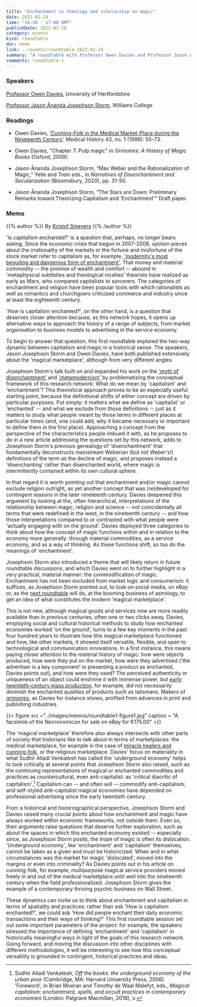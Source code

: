 ```yaml
---
title: "Enchantment in theology and scholarship on magic"
date: 2022-02-24
time: "14:30 - 17:00 GMT"
publishDate: 2022-03-18
category: events
kind: roundtable
doc: memo
link: ../events/roundtable-2022-02-24
summary: "A roundtable with Professor Owen Davies and Professor Jason Ānanda Josephson Storm."
comments: roundtable-1
---
```


### Speakers
[Professor Owen Davies](https://researchprofiles.herts.ac.uk/portal/en/persons/owen-davies(f0d6f1f0-37f4-4107-bb4c-91e2d36fab2e).html), University of Hertfordshire

[Professor Jason Ānanda Josephson Storm](https://religion.williams.edu/faculty/jason-josephson/), Williams College

### Readings
- Owen Davies, [‘Cunning-Folk in the Medical Market-Place during the Nineteenth Century’](https://doi.org/10.1017/S0025727300064711). Medical History 43, no. 1 (1999): 55–73.

- Owen Davies, "Chapter 7: Pulp magic" in *Grimoires: A History of Magic Books* (Oxford, 2009).

- Jason Ānanda Josephson Storm, “Max Weber and the Rationalization of Magic,” Yelle and Trein eds., in *Narratives of Disenchantment and Secularization* (Bloomsbury, 2020), pp. 31-50.

- Jason Ānanda Josephson Storm, “The Stars are Down: Preliminary Remarks toward Theorizing Capitalism and ‘Enchantment'” Draft paper.

### Memo
{{% author %}} By [Kristof Smeyers](https://www.uantwerpen.be/en/staff/kristof-smeyers_16210/) {{% /author %}}

<div class = "readable">

'Is capitalism enchanted?' is a question that, perhaps, no longer bears
asking. Since the economic crisis that begun in 2007-2008, opinion
pieces about the irrationality of the markets or the fortune and
misfortune of the stock market refer to capitalism as, for example,
['modernity's most beguiling and dangerous form of
enchantment'](https://aeon.co/essays/capitalism-is-modernitys-most-beguiling-dangerous-enchantment).
That money and material commodity -- the promise of wealth and comfort
-- abound in 'metaphysical subtleties and theological niceties'
theorists have realized as early as Marx, who compared capitalists to
sorcerers. The categories of enchantment and religion have been popular
tools with which rationalists as well as romantics and churchgoers
criticized commerce and industry since at least the eighteenth century.

'*How* is capitalism enchanted?', on the other hand, is a question that
deserves closer attention because, as this network hopes, it opens up
alternative ways to approach the history of a range of subjects, from
market organisation to business models to advertising in the service
economy.

To begin to answer that question, this first roundtable explored the
two-way dynamic between capitalism and magic in a historical sense. The
speakers, Jason Josephson Storm and Owen Davies, have both published
extensively about the 'magical marketplace', although from very
different angles.

Josephson Storm's talk built on and expanded his work on the ['myth of
disenchantment'](https://press.uchicago.edu/ucp/books/book/chicago/M/bo26032843.html)
and
['metamodernism'](https://press.uchicago.edu/ucp/books/book/chicago/M/bo90478773.html)
by problematizing the conceptual framework of this research network:
What do we mean by 'capitalism' and 'enchantment'? This theoretical
approach proves to be an especially useful starting point, because the
definitional shifts of either concept are driven by particular purposes.
Put simply: it matters what we define as 'capitalist' or 'enchanted' --
and what we exclude from those definitions -- just as it matters to
study what people meant by those terms in different places at particular
times (and, one could add, why it became necessary or important to
define them in the first place). Approaching a concept from the
perspective of the characteristics people imbued it with, as he proposes
to do in a new article addressing the questions set by this network,
adds to Josephson Storm's previous genealogy of 'disenchantment' that
fundamentally deconstructs mainstream Weberian (but not Weber's!)
definitions of the term as the decline of magic, and proposes instead a
'disenchanting' rather than disenchanted world, where magic is
intermittently contained within its own cultural sphere.

In that regard it is worth pointing out that enchantment and/or magic
cannot exclude religion outright, as yet another concept that was
(re)developed for contingent reasons in the later nineteenth century.
Davies deepened this argument by looking at the, often hierarchical,
interpretations of the relationship between magic, religion and science
-- not coincidentally all terms that were redefined in the west, in the
nineteenth century -- and how those interpretations compared to or
contrasted with what people were 'actually engaging with on the ground'.
Davies deployed three categories to think about how the concept of magic
functions within and in relation to the economy more generally: through
material commodities, as a service economy, and as a way of thinking. As
these functions shift, so too do the meanings of 'enchantment'.

Josephson Storm also introduced a theme that will likely return in
future roundtable discussions, and which Davies went on to further
highlight in a very practical, material manner: the commodification of
magic. Enchantment has not been excluded from market logic and
consumerism: it suffices, as Josephson Storm pointed out, to look on
social media, on eBay or, as the [next roundtable](../roundtable-2022-03-25) will do, at the booming
business of astrology, to get an idea of what constitutes the modern
'magical marketplace'.

This is not new, although magical goods and services now are more
readily available than in previous centuries, often one or two clicks
away. Davies, employing social and cultural historical methods to study
how enchanted economies worked 'on the ground', turns to a few key
moments in the past four hundred years to illustrate how this magical
marketplace functioned and how, like other markets, it showed itself
versatile, flexible, and open to technological and communication
innovations. In a first instance, this means paying closer attention to
the material history of magic: how were objects produced, how were they
put on the market, how were they advertised ('the advertiser is a key
component' in presenting a product as enchanted, Davies points out), and
how were they used? The perceived authenticity or uniqueness of an
object could enshrine it with immense power, but [early
twentieth-century mass
production](https://global.oup.com/academic/product/a-supernatural-war-9780198794554?cc=be&lang=en&),
for example, did not necessarily diminish the enchanted qualities of
products such as talismans. Makers of
[grimoires](https://global.oup.com/academic/product/grimoires-9780199590049?cc=be&lang=en&),
as Davies for instance shows, profited from advances in print and
publishing industries.

{{< figure src ="../images/memos/roundtable1-figure1.jpg"
caption = "A facsimile of the Necronomicon for sale on eBay for €175.00" >}}

The 'magical marketplace' therefore also always intersects with other
parts of society that historians like to talk about in terms of
marketplaces: the medical marketplace, for example in the case of
[miracle healers and
cunning-folk](https://www.bloomsbury.com/uk/popular-magic-cunningfolk-in-english-history-9780826442796/),
or the religious marketplace. Davies' focus on materiality in what
Sudhir Alladi Venkatesh has called the 'underground economy' helps to
look critically at several points that Josephson Storm also raised, such
as the continuing representations of magical or enchanted commodities
and practices as countercultural, even anti-capitalist: as 'critical
diacritic of capitalism'.[^1] Capitalism can -- and often *will* ­--
commodify anti-capitalism; and self-styled anti-capitalist magical
economies have depended on professional advertising since the early
twentieth century.

From a historical and historiographical perspective, Josephson Storm and
Davies raised many crucial points about how enchantment and magic have
always worked within economic frameworks, not outside them. Even so,
their arguments raise questions that deserve further exploration, such
as about the spaces in which this enchanted economy existed --
especially since, as Josephson Storm posits, the trope of magic is often
its dislocation. 'Underground economy', like 'enchantment' and
'capitalism' themselves, cannot be taken as a given and must be
historicized. When and in what circumstances was the market for magic
'dislocated', moved into the margins or even into criminality? As Davies
points out in his article on cunning-folk, for example, multipurpose
magical service providers moved freely in and out of the medical
marketplace until well into the nineteenth century when the field
professionalized. Josephson Storm gives the example of a contemporary
thriving psychic business on Wall Street.

These dynamics can invite us to think about enchantment and capitalism
in terms of spatiality and practices: rather than ask 'How is capitalism
enchanted?', we could ask 'How did people enchant their daily economic
transactions and their ways of thinking?' This first roundtable session
set out some important parameters of the project: for example, the
speakers stressed the importance of defining 'enchantment' and
'capitalism' in historically meaningful ways in light of the goals of
this research network. Going forward, and moving the discussion into
other disciplines with different methodologies, it will be interesting
to see how this conceptual versatility is grounded in contingent,
historical practices and ideas.

[^1]: Sudhir Alladi Venkatesh, *Off the books: the underground economy
    of the urban poor* (Cambridge, MA: Harvard University Press, 2006).
    'Foreword', in Brian Moeran and Timothy de Waal Malefyt, eds.,
    *Magical capitalism: enchantment, spells, and occult practices in
    contemporary economies* (London: Palgrave Macmillan, 2018), v.

</div>

